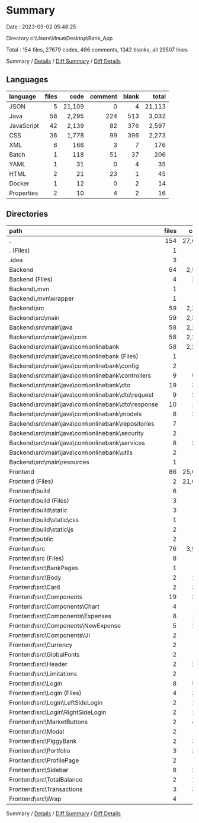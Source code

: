 # Summary

Date : 2023-09-02 05:48:25

Directory c:\\Users\\Илья\\Desktop\\Bank_App

Total : 154 files,  27679 codes, 486 comments, 1342 blanks, all 29507 lines

Summary / [Details](details.md) / [Diff Summary](diff.md) / [Diff Details](diff-details.md)

## Languages
| language | files | code | comment | blank | total |
| :--- | ---: | ---: | ---: | ---: | ---: |
| JSON | 5 | 21,109 | 0 | 4 | 21,113 |
| Java | 58 | 2,295 | 224 | 513 | 3,032 |
| JavaScript | 42 | 2,139 | 82 | 376 | 2,597 |
| CSS | 36 | 1,778 | 99 | 396 | 2,273 |
| XML | 6 | 166 | 3 | 7 | 176 |
| Batch | 1 | 118 | 51 | 37 | 206 |
| YAML | 1 | 31 | 0 | 4 | 35 |
| HTML | 2 | 21 | 23 | 1 | 45 |
| Docker | 1 | 12 | 0 | 2 | 14 |
| Properties | 2 | 10 | 4 | 2 | 16 |

## Directories
| path | files | code | comment | blank | total |
| :--- | ---: | ---: | ---: | ---: | ---: |
| . | 154 | 27,679 | 486 | 1,342 | 29,507 |
| . (Files) | 1 | 31 | 0 | 4 | 35 |
| .idea | 3 | 23 | 0 | 0 | 23 |
| Backend | 64 | 2,577 | 282 | 561 | 3,420 |
| Backend (Files) | 4 | 272 | 54 | 46 | 372 |
| Backend\\.mvn | 1 | 2 | 0 | 1 | 3 |
| Backend\\.mvn\\wrapper | 1 | 2 | 0 | 1 | 3 |
| Backend\\src | 59 | 2,303 | 228 | 514 | 3,045 |
| Backend\\src\\main | 59 | 2,303 | 228 | 514 | 3,045 |
| Backend\\src\\main\\java | 58 | 2,295 | 224 | 513 | 3,032 |
| Backend\\src\\main\\java\\com | 58 | 2,295 | 224 | 513 | 3,032 |
| Backend\\src\\main\\java\\com\\onlinebank | 58 | 2,295 | 224 | 513 | 3,032 |
| Backend\\src\\main\\java\\com\\onlinebank (Files) | 1 | 18 | 3 | 4 | 25 |
| Backend\\src\\main\\java\\com\\onlinebank\\config | 2 | 92 | 63 | 16 | 171 |
| Backend\\src\\main\\java\\com\\onlinebank\\controllers | 9 | 994 | 24 | 119 | 1,137 |
| Backend\\src\\main\\java\\com\\onlinebank\\dto | 19 | 398 | 54 | 131 | 583 |
| Backend\\src\\main\\java\\com\\onlinebank\\dto\\request | 9 | 210 | 27 | 61 | 298 |
| Backend\\src\\main\\java\\com\\onlinebank\\dto\\response | 10 | 188 | 27 | 70 | 285 |
| Backend\\src\\main\\java\\com\\onlinebank\\models | 8 | 262 | 24 | 79 | 365 |
| Backend\\src\\main\\java\\com\\onlinebank\\repositories | 7 | 66 | 21 | 31 | 118 |
| Backend\\src\\main\\java\\com\\onlinebank\\security | 2 | 86 | 6 | 23 | 115 |
| Backend\\src\\main\\java\\com\\onlinebank\\services | 8 | 339 | 27 | 97 | 463 |
| Backend\\src\\main\\java\\com\\onlinebank\\utils | 2 | 40 | 2 | 13 | 55 |
| Backend\\src\\main\\resources | 1 | 8 | 4 | 1 | 13 |
| Frontend | 86 | 25,048 | 204 | 777 | 26,029 |
| Frontend (Files) | 2 | 21,023 | 0 | 2 | 21,025 |
| Frontend\\build | 6 | 65 | 4 | 1 | 70 |
| Frontend\\build (Files) | 3 | 62 | 0 | 1 | 63 |
| Frontend\\build\\static | 3 | 3 | 4 | 0 | 7 |
| Frontend\\build\\static\\css | 1 | 1 | 1 | 0 | 2 |
| Frontend\\build\\static\\js | 2 | 2 | 3 | 0 | 5 |
| Frontend\\public | 2 | 45 | 23 | 2 | 70 |
| Frontend\\src | 76 | 3,915 | 177 | 772 | 4,864 |
| Frontend\\src (Files) | 8 | 71 | 7 | 13 | 91 |
| Frontend\\src\\BankPages | 1 | 15 | 0 | 5 | 20 |
| Frontend\\src\\Body | 2 | 128 | 6 | 25 | 159 |
| Frontend\\src\\Card | 2 | 320 | 15 | 68 | 403 |
| Frontend\\src\\Components | 19 | 397 | 2 | 75 | 474 |
| Frontend\\src\\Components\\Chart | 4 | 80 | 0 | 13 | 93 |
| Frontend\\src\\Components\\Expenses | 8 | 183 | 2 | 35 | 220 |
| Frontend\\src\\Components\\NewExpense | 5 | 123 | 0 | 23 | 146 |
| Frontend\\src\\Components\\UI | 2 | 11 | 0 | 4 | 15 |
| Frontend\\src\\Currency | 2 | 92 | 1 | 13 | 106 |
| Frontend\\src\\GlobalFonts | 2 | 59 | 11 | 17 | 87 |
| Frontend\\src\\Header | 2 | 213 | 13 | 41 | 267 |
| Frontend\\src\\Limitations | 2 | 10 | 0 | 5 | 15 |
| Frontend\\src\\Login | 8 | 583 | 22 | 106 | 711 |
| Frontend\\src\\Login (Files) | 4 | 324 | 15 | 59 | 398 |
| Frontend\\src\\Login\\LeftSideLogin | 2 | 124 | 0 | 19 | 143 |
| Frontend\\src\\Login\\RightSideLogin | 2 | 135 | 7 | 28 | 170 |
| Frontend\\src\\MarketButtons | 2 | 436 | 21 | 93 | 550 |
| Frontend\\src\\Modal | 2 | 66 | 2 | 14 | 82 |
| Frontend\\src\\PiggyBank | 2 | 322 | 19 | 49 | 390 |
| Frontend\\src\\Portfolio | 3 | 367 | 14 | 53 | 434 |
| Frontend\\src\\ProfilePage | 2 | 0 | 0 | 2 | 2 |
| Frontend\\src\\Sidebar | 8 | 246 | 30 | 53 | 329 |
| Frontend\\src\\TotalBalance | 2 | 178 | 6 | 58 | 242 |
| Frontend\\src\\Transactions | 3 | 389 | 8 | 78 | 475 |
| Frontend\\src\\Wrap | 4 | 23 | 0 | 4 | 27 |

Summary / [Details](details.md) / [Diff Summary](diff.md) / [Diff Details](diff-details.md)
